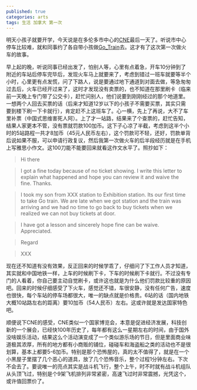 ```yaml
---
published: true
categories: arts
tags: 生活 加拿大 第一次
---
```


明天小孩子就要开学，今天说是在多伦多市中心的[CNE](https://theex.com/)最后一天了。听说市中心停车比较难，就和同事约了各自带小孩做[Go_Train](https://www.gotransit.com/en/)去。这才有了这次第一次做火车的故事。

早上起的晚，听说同事已经出发了，怕别人等，心里有点着急，开车10分钟到了附近的车站后停车完毕后，发现火车马上就要来了，考虑到错过一班车就要等半个小时，心里更有点发慌，问了下路人，说是要通过地下通道到对面去做，等急匆匆过去后，火车已经开过来了，这时才发现没有卖票的，也不知道在那里刷卡（临来前一天晚上专门带了公交卡），赶忙问别人，他们说要到刚刚经过的那个地道里。一想两个人回去买票的话（后来才知道12岁以下的小孩子不需要买票，其实只需要到楼下刷一下卡就行），肯定赶不上这班车了。心一横，先上了再说，大不了车里补票（中国式思维害死人阿）。上了才一站路，结果来了个查票的，赶忙告知，结果人家更本不管，没有票就罚款100加币。这下子心凉了半截，考虑到这半个小时的5站路程一共才8加币（45元人民币左右），这个罚款可不轻，还好，罚款单背后说如果不服，可以申请行政复议，然后我第一次做火车的后半段经历就是在手机上写雅思小作文。这100刀能不能要回来就看这作文水平了。照抄如下：

>Hi there

>I got a fine today because of no ticket showing. I write this letter to explain what happened and hope you can review it and waive the fine. Thanks.

>I took my son from XXX station to Exhibition station. Its our first time to take Go train. We are late when we got station and the train was arriving and we had no time to go back to buy tickets when we realized we can not buy tickets at door. 

>I have got a lesson and sincerely hope fine can be waive. Appreciated.

>Regard  

>XXX

现在还不知道有没有效果，反正回来的时候学乖了，仔细问了下工作人员才知道，其实就和中国地铁一样，上车的时候刷下卡，下车的时候刷下卡就行。不过没有专门的人看着，你自己要主动自觉刷卡，或许这也就是为什么他们罚款比较重的原因吧。回来的时候仔细感受了下火车，感觉还不错，车很安静，没有任何广告，速度也很快，每个车站的停车场都很大，唯一的缺点就是价格贵。6站的话（国内地铁大概10站路左右的距离）要10加币（54人民币）左右。这或许就是发达国家特色吧。

顺便说下CNE的感受，CNE类似一个国家博览会，本意是促进经济发展，科技创新的一个展会，已经快100年历史了，每年都有这么一星期左右的时间，由于国外没啥娱乐活动，结果这么个活动演变成了一个类似游乐场的节日，但是里面商业味道极其浓厚，所有的地方都有小商贩的铺位，碰碰车和海盗船之类的活动也不是很划算，基本上都要5-6加币。特别是那个恐怖屋的，真的太不值得了，就是在一个小黑屋子里摆了几个恶心的道具，放了几个恐怖音乐，整个过程1分钟左右。下次不会去了。要说唯一的亮点其实是战斗机飞行，整个上午，时不时就有战斗机组队从头顶飞过，特别是个9架飞机排列非常紧密，高速飞过时非常震撼，光凭这个，或许值回票价了。
